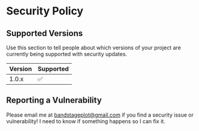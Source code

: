 # Security Policy

## Supported Versions

Use this section to tell people about which versions of your project are
currently being supported with security updates.

| Version | Supported          |
| ------- | ------------------ |
| 1.0.x   | :white_check_mark: |

## Reporting a Vulnerability

Please email me at bandstageplot@gmail.com if you find a security issue or vulnerability!
I need to know if something happens so I can fix it.
